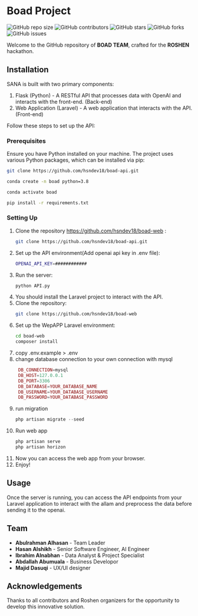 
# Boad Project

![GitHub repo size](https://img.shields.io/github/repo-size/hsndev18/boad-api)
![GitHub contributors](https://img.shields.io/github/contributors/hsndev18/boad-api)
![GitHub stars](https://img.shields.io/github/stars/hsndev18/boad-api?style=social)
![GitHub forks](https://img.shields.io/github/forks/hsndev18/boad-api?style=social)
![GitHub issues](https://img.shields.io/github/issues/hsndev18/boad-api)


Welcome to the GitHub repository of **BOAD TEAM**, crafted for the **ROSHEN** hackathon.

## Installation

SANA is built with two primary components:

1. Flask (Python) - A RESTful API that processes data with OpenAI and interacts with the front-end. (Back-end)
2. Web Application (Laravel) - A web application that interacts with the API. (Front-end)

Follow these steps to set up the API:
### Prerequisites

Ensure you have Python installed on your machine. The project uses various Python packages, which can be installed via pip:


```bash
git clone https://github.com/hsndev18/boad-api.git
```
    
```bash
conda create -n boad python=3.8
```

```bash
conda activate boad
```

```bash
pip install -r requirements.txt
```

### Setting Up

1. Clone the repository https://github.com/hsndev18/boad-web :
    ```bash
    git clone https://github.com/hsndev18/boad-api.git
    ```
2. Set up the API environment(Add openai api key in .env file):
    ```bash
    OPENAI_API_KEY=############
    ```
3. Run the server:
    ```bash
    python API.py
    ```
4.  You should install the Laravel project to interact with the API.
5.  Clone the repository:
    ```bash
    git clone https://github.com/hsndev18/boad-web
    ```
4. Set up the WepAPP Laravel environment:
    ```bash
    cd boad-web
    composer install
    ```
5. copy .env.example > .env
6. change database connection to your own connection with mysql
   ```php
    DB_CONNECTION=mysql
    DB_HOST=127.0.0.1
    DB_PORT=3306
    DB_DATABASE=YOUR_DATABASE_NAME
    DB_USERNAME=YOUR_DATABASE_USERNAME
    DB_PASSWORD=YOUR_DATABASE_PASSWORD
    ```
7. run migration
    ```php
    php artisan migrate --seed
    ```
8. Run web app
   ```php
   php artisan serve
   php artisan horizon
   ```
9. Now you can access the web app from your browser.
10. Enjoy!
## Usage

Once the server is running, you can access the API endpoints from your Laravel application to interact with the allam and preprocess the data before sending it to the openai.

## Team

- **Abulrahman Alhasan** - Team Leader
- **Hasan Alshikh** - Senior Software Engineer, AI Engineer
- **Ibrahim Alnabhan** - Data Analyst & Project Specialist
- **Abdallah Abumuala** - Business Developor
- **Majid Dasuqi** - UX/UI designer


## Acknowledgements

Thanks to all contributors and Roshen organizers for the opportunity to develop this innovative solution.
